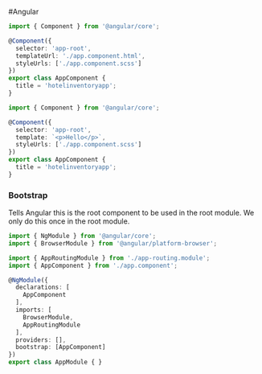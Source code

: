 #Angular 

```ts
import { Component } from '@angular/core';

@Component({
  selector: 'app-root',
  templateUrl: './app.component.html',
  styleUrls: ['./app.component.scss']
})
export class AppComponent {
  title = 'hotelinventoryapp';
}
```

```ts
import { Component } from '@angular/core';

@Component({
  selector: 'app-root',
  template: `<p>Hello</p>`,
  styleUrls: ['./app.component.scss']
})
export class AppComponent {
  title = 'hotelinventoryapp';
}
```


### Bootstrap
Tells Angular this is the root component to be used in the root module. We only do this once in the root module.

```ts
import { NgModule } from '@angular/core';
import { BrowserModule } from '@angular/platform-browser';

import { AppRoutingModule } from './app-routing.module';
import { AppComponent } from './app.component';

@NgModule({
  declarations: [
    AppComponent
  ],
  imports: [
    BrowserModule,
    AppRoutingModule
  ],
  providers: [],
  bootstrap: [AppComponent]
})
export class AppModule { }
```